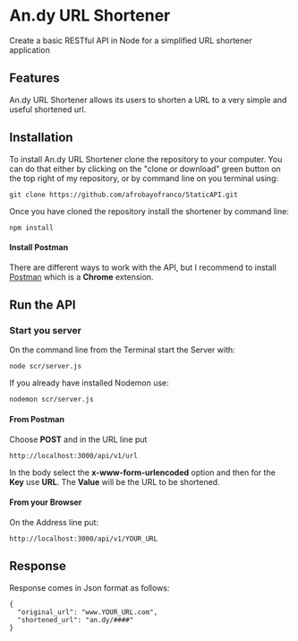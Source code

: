# **An.dy URL Shortener**
Create a basic RESTful API in Node for a simplified URL shortener application

## Features
An.dy URL Shortener allows its users to shorten a URL to a very simple and useful shortened url.

## Installation
To install An.dy URL Shortener clone the repository to your computer. You can do that either by clicking on the "clone or download" green button on the top right of my repository, or by command line on you terminal using:

~~~~
git clone https://github.com/afrobayofranco/StaticAPI.git
~~~~

Once you have cloned the repository install the shortener by command line:

~~~~
npm install
~~~~

#### Install Postman
There are different ways to work with the API, but I recommend to install [Postman](https://www.getpostman.com/docs/introduction) which is a **Chrome** extension.

## Run the API
### Start you server
On the command line from the Terminal start the Server with:

~~~~
node scr/server.js
~~~~

If you already have installed Nodemon use:

~~~~
nodemon scr/server.js
~~~~

#### From Postman
Choose **POST** and in the URL line put
~~~~
http://localhost:3000/api/v1/url  
~~~~
In the body select the **x-www-form-urlencoded** option and then for the **Key** use **URL**. The **Value** will be the URL to be shortened.

#### From your Browser
On the Address line put:
~~~~
http://localhost:3000/api/v1/YOUR_URL
~~~~

## Response
Response comes in Json format as follows:
~~~~
{
  "original_url": "www.YOUR_URL.com",
  "shortened_url": "an.dy/####"
}
~~~~
